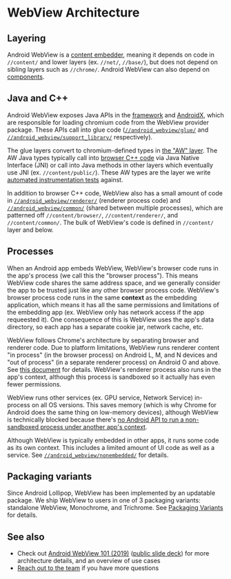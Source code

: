 # WebView Architecture

## Layering

Android WebView is a [content embedder](/content/README.md), meaning it depends
on code in `//content/` and lower layers (ex. `//net/`, `//base/`), but does not
depend on sibling layers such as `//chrome/`. Android WebView can also depend on
[components](/components/README.md).

## Java and C++

Android WebView exposes Java APIs in the
[framework](https://developer.android.com/reference/android/webkit/package-summary)
and
[AndroidX](https://developer.android.com/reference/androidx/webkit/package-summary),
which are responsible for loading chromium code from the WebView provider
package. These APIs call into glue code
([`//android_webview/glue/`](/android_webview/glue/README.md) and
[`//android_webview/support_library/`](/android_webview/support_library/README.md)
respectively).

The glue layers convert to chromium-defined types in [the "AW"
layer](/android_webview/java/README.md). The AW Java types typically call into
[browser C++ code][browser] via Java Native Interface (JNI) or call into Java
methods in other layers which eventually use JNI (ex. `//content/public/`).
These AW types are the layer we write [automated instrumentation
tests](contributing-tests.md) against.

In addition to browser C++ code, WebView also has a small amount of code in
[`//android_webview/renderer/`][renderer] (renderer process code) and
[`//android_webview/common/`][common] (shared between multiple processes), which
are patterned off `//content/browser/`, `//content/renderer/`, and
`//content/common/`. The bulk of WebView's code is defined in `//content/` layer
and below.

## Processes

When an Android app embeds WebView, WebView's browser code runs in the app's
process (we call this the "browser process"). This means WebView code shares the
same address space, and we generally consider the app to be trusted just like
any other browser process code. WebView's browser process code runs in the same
**context** as the embedding application, which means it has all the same
permissions and limitations of the embedding app (ex. WebView only has network
access if the app requeested it). One consequence of this is WebView uses the
app's data directory, so each app has a separate cookie jar, network cache, etc.

WebView follows Chrome's architecture by separating browser and renderer code.
Due to platform limitations, WebView runs renderer content "in process" (in the
browser process) on Android L, M, and N devices and "out of process" (in a
separate renderer process) on Android O and above. See [this document][renderer]
for details. WebView's renderer process also runs in the app's context, although
this process is sandboxed so it actually has even fewer permissions.

WebView runs other services (ex. GPU service, Network Service) in-process on all
OS versions. This saves memory (which is why Chrome for Android does the same
thing on low-memory devices), although WebView is technically blocked because
there's [no Android API to run a non-sandboxed process under another app's
context](https://bugs.chromium.org/p/chromium/issues/detail?id=882650#c7).

Although WebView is typically embedded in other apps, it runs some code as its
own context. This includes a limited amount of UI code as well as a service. See
[`//android_webview/nonembedded/`](/android_webview/nonembedded/README.md) for
details.

## Packaging variants

Since Android Lollipop, WebView has been implemented by an updatable package. We
ship WebView to users in one of 3 packaging variants: standalone WebView,
Monochrome, and Trichrome. See [Packaging
Variants](webview-packaging-variants.md) for details.

## See also

* Check out [Android WebView 101 (2019)](https://youtu.be/qMvbtcbEkDU) ([public
  slide
  deck](https://docs.google.com/presentation/d/1Nv0fsiU0xtPQPyAWb0FRsjzr9h2nh339-pq7ssWoNQg/edit?usp=sharing))
  for more architecture details, and an overview of use cases
* [Reach out to the
  team](https://groups.google.com/a/chromium.org/forum/#!forum/android-webview-dev)
  if you have more questions

[browser]: /android_webview/browser/README.md
[renderer]: /android_webview/renderer/README.md
[common]: /android_webview/common/README.md
